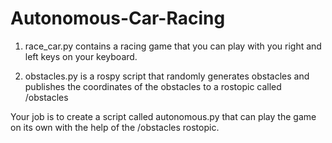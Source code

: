# Autonomous-Car-Racing
1. race_car.py contains a racing game that you can play with you right and left keys on your keyboard. 

2. obstacles.py is a rospy script that randomly generates obstacles and publishes the coordinates of the obstacles to a rostopic called /obstacles
   
Your job is to create a script called autonomous.py that can play the game on its own with the help of the /obstacles rostopic.

